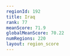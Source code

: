 ```yaml
---
regionId: 192
title: Iraq
rank: 77
meanScore: 71.9
globalMeanScore: 70.22
numRegions: 220
layout: region_score
---
```

